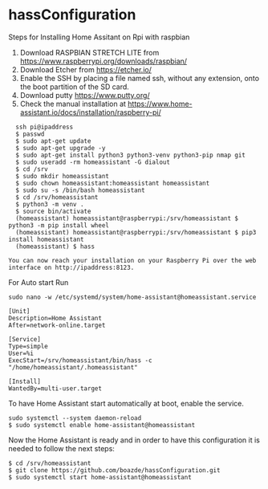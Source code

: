 # hassConfiguration

Steps for Installing Home Assitant on Rpi with raspbian
1. Download RASPBIAN STRETCH LITE from https://www.raspberrypi.org/downloads/raspbian/
2. Download Etcher from https://etcher.io/
3. Enable the SSH by placing a file named ssh, without any extension, onto the boot partition of the SD card.
4. Download putty  https://www.putty.org/
5. Check the manual installation at https://www.home-assistant.io/docs/installation/raspberry-pi/
```
  ssh pi@ipaddress
  $ passwd
  $ sudo apt-get update
  $ sudo apt-get upgrade -y
  $ sudo apt-get install python3 python3-venv python3-pip nmap git 
  $ sudo useradd -rm homeassistant -G dialout
  $ cd /srv
  $ sudo mkdir homeassistant
  $ sudo chown homeassistant:homeassistant homeassistant
  $ sudo su -s /bin/bash homeassistant
  $ cd /srv/homeassistant
  $ python3 -m venv .
  $ source bin/activate
  (homeassistant) homeassistant@raspberrypi:/srv/homeassistant $ python3 -m pip install wheel
  (homeassistant) homeassistant@raspberrypi:/srv/homeassistant $ pip3 install homeassistant
  (homeassistant) $ hass
```
    You can now reach your installation on your Raspberry Pi over the web interface on http://ipaddress:8123.
  
  For Auto start Run 
  ```
  sudo nano -w /etc/systemd/system/home-assistant@homeassistant.service
  ```

    [Unit]
    Description=Home Assistant
    After=network-online.target

    [Service]
    Type=simple
    User=%i
    ExecStart=/srv/homeassistant/bin/hass -c "/home/homeassistant/.homeassistant"

    [Install]
    WantedBy=multi-user.target
To have Home Assistant start automatically at boot, enable the service.

```
sudo systemctl --system daemon-reload
$ sudo systemctl enable home-assistant@homeassistant
```

Now the Home Assistant is ready and in order to have this configuration it is needed to follow the next steps:
```
$ cd /srv/homeassistant
$ git clone https://github.com/boazde/hassConfiguration.git
$ sudo systemctl start home-assistant@homeassistant

```


